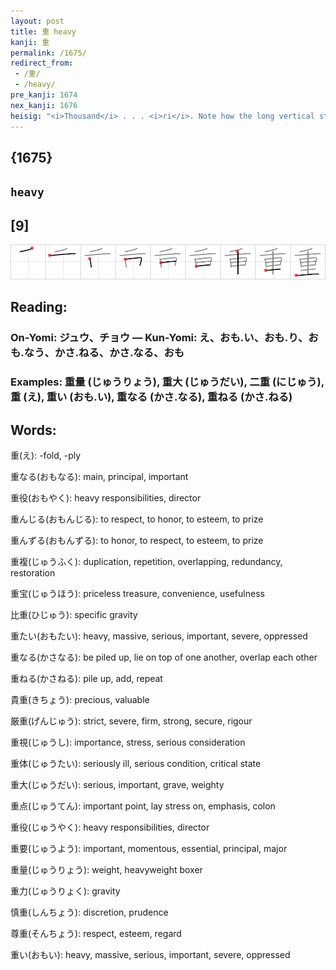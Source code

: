 ```yaml
---
layout: post
title: 重 heavy
kanji: 重
permalink: /1675/
redirect_from:
 - /重/
 - /heavy/
pre_kanji: 1674
nex_kanji: 1676
heisig: "<i>Thousand</i> . . . <i>ri</i>. Note how the long vertical stroke doubles up to serve both elements."
---
```


## {1675}

## `heavy`

## [9]

<div class="stroke"><img src="../images/E9878D.png" /></div>

## Reading:

### On-Yomi: ジュウ、チョウ &mdash; Kun-Yomi: え、おも.い、おも.り、おも.なう、かさ.ねる、かさ.なる、おも

### Examples: 重量 (じゅうりょう), 重大 (じゅうだい), 二重 (にじゅう), 重 (え), 重い (おも.い), 重なる (かさ.なる), 重ねる (かさ.ねる)

## Words:

重(え): -fold, -ply

重なる(おもなる): main, principal, important

重役(おもやく): heavy responsibilities, director

重んじる(おもんじる): to respect, to honor, to esteem, to prize

重んずる(おもんずる): to honor, to respect, to esteem, to prize

重複(じゅうふく): duplication, repetition, overlapping, redundancy, restoration

重宝(じゅうほう): priceless treasure, convenience, usefulness

比重(ひじゅう): specific gravity

重たい(おもたい): heavy, massive, serious, important, severe, oppressed

重なる(かさなる): be piled up, lie on top of one another, overlap each other

重ねる(かさねる): pile up, add, repeat

貴重(きちょう): precious, valuable

厳重(げんじゅう): strict, severe, firm, strong, secure, rigour

重視(じゅうし): importance, stress, serious consideration

重体(じゅうたい): seriously ill, serious condition, critical state

重大(じゅうだい): serious, important, grave, weighty

重点(じゅうてん): important point, lay stress on, emphasis, colon

重役(じゅうやく): heavy responsibilities, director

重要(じゅうよう): important, momentous, essential, principal, major

重量(じゅうりょう): weight, heavyweight boxer

重力(じゅうりょく): gravity

慎重(しんちょう): discretion, prudence

尊重(そんちょう): respect, esteem, regard

重い(おもい): heavy, massive, serious, important, severe, oppressed
